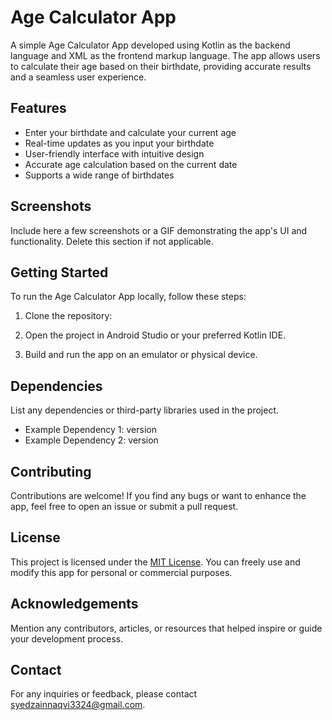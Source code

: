 # Age Calculator App

A simple Age Calculator App developed using Kotlin as the backend language and XML as the frontend markup language. The app allows users to calculate their age based on their birthdate, providing accurate results and a seamless user experience.

## Features

- Enter your birthdate and calculate your current age
- Real-time updates as you input your birthdate
- User-friendly interface with intuitive design
- Accurate age calculation based on the current date
- Supports a wide range of birthdates

## Screenshots

Include here a few screenshots or a GIF demonstrating the app's UI and functionality. Delete this section if not applicable.

## Getting Started

To run the Age Calculator App locally, follow these steps:

1. Clone the repository:


2. Open the project in Android Studio or your preferred Kotlin IDE.

3. Build and run the app on an emulator or physical device.

## Dependencies

List any dependencies or third-party libraries used in the project.

- Example Dependency 1: version
- Example Dependency 2: version

## Contributing

Contributions are welcome! If you find any bugs or want to enhance the app, feel free to open an issue or submit a pull request.

## License

This project is licensed under the [MIT License](https://opensource.org/licenses/MIT). You can freely use and modify this app for personal or commercial purposes.

## Acknowledgements

Mention any contributors, articles, or resources that helped inspire or guide your development process.

## Contact

For any inquiries or feedback, please contact [syedzainnaqvi3324@gmail.com](mailto:syedzainnaqvi3324@gmail.com).

